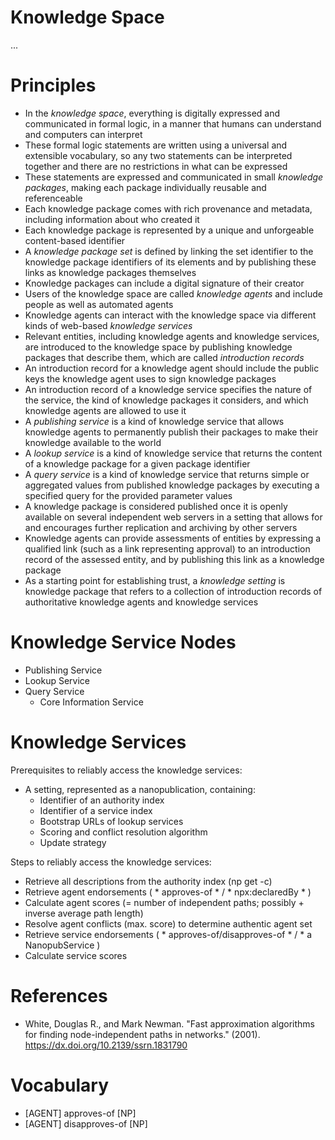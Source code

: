Knowledge Space
===============

...

# Principles

- In the *knowledge space*, everything is digitally expressed and communicated in formal logic, in a manner that humans can understand and computers can interpret
- These formal logic statements are written using a universal and extensible vocabulary, so any two statements can be interpreted together and there are no restrictions in what can be expressed
- These statements are expressed and communicated in small *knowledge packages*, making each package individually reusable and referenceable
- Each knowledge package comes with rich provenance and metadata, including information about who created it
- Each knowledge package is represented by a unique and unforgeable content-based identifier
- A *knowledge package set* is defined by linking the set identifier to the knowledge package identifiers of its elements and by publishing these links as knowledge packages themselves
- Knowledge packages can include a digital signature of their creator
- Users of the knowledge space are called *knowledge agents* and include people as well as automated agents
- Knowledge agents can interact with the knowledge space via different kinds of web-based *knowledge services*
- Relevant entities, including knowledge agents and knowledge services, are introduced to the knowledge space by publishing knowledge packages that describe them, which are called *introduction records*
- An introduction record for a knowledge agent should include the public keys the knowledge agent uses to sign knowledge packages
- An introduction record of a knowledge service specifies the nature of the service, the kind of knowledge packages it considers, and which knowledge agents are allowed to use it
- A *publishing service* is a kind of knowledge service that allows knowledge agents to permanently publish their packages to make their knowledge available to the world
- A *lookup service* is a kind of knowledge service that returns the content of a knowledge package for a given package identifier
- A *query service* is a kind of knowledge service that returns simple or aggregated values from published knowledge packages by executing a specified query for the provided parameter values
- A knowledge package is considered published once it is openly available on several independent web servers in a setting that allows for and encourages further replication and archiving by other servers
- Knowledge agents can provide assessments of entities by expressing a qualified link (such as a link representing approval) to an introduction record of the assessed entity, and by publishing this link as a knowledge package
- As a starting point for establishing trust, a *knowledge setting* is knowledge package that refers to a collection of introduction records of authoritative knowledge agents and knowledge services


# Knowledge Service Nodes

- Publishing Service
- Lookup Service
- Query Service
  - Core Information Service


# Knowledge Services

Prerequisites to reliably access the knowledge services:

- A setting, represented as a nanopublication, containing:
  - Identifier of an authority index
  - Identifier of a service index
  - Bootstrap URLs of lookup services
  - Scoring and conflict resolution algorithm
  - Update strategy

Steps to reliably access the knowledge services:

- Retrieve all descriptions from the authority index (np get -c)
- Retrieve agent endorsements ( * approves-of * / * npx:declaredBy * )
- Calculate agent scores (= number of independent paths; possibly + inverse average path length)
- Resolve agent conflicts (max. score) to determine authentic agent set
- Retrieve service endorsements ( * approves-of/disapproves-of * / * a NanopubService )
- Calculate service scores


# References

- White, Douglas R., and Mark Newman. "Fast approximation algorithms for finding node-independent paths in networks." (2001). https://dx.doi.org/10.2139/ssrn.1831790


# Vocabulary

- [AGENT] approves-of [NP]
- [AGENT] disapproves-of [NP]

